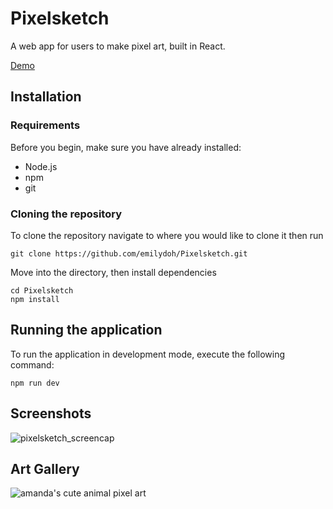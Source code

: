 # Pixelsketch
A web app for users to make pixel art, built in React.

[Demo](https://emilydoh.github.io/Pixelsketch/)

## Installation
### Requirements
Before you begin, make sure you have already installed:
- Node.js
- npm
- git

### Cloning the repository
To clone the repository navigate to where you would like to clone it then run
```
git clone https://github.com/emilydoh/Pixelsketch.git
```

Move into the directory, then install dependencies
```
cd Pixelsketch
npm install
```

## Running the application
To run the application in development mode, execute the following command:
```
npm run dev
```

## Screenshots
![pixelsketch_screencap](https://github.com/emilydoh/Pixelsketch/assets/113153067/d7e56d92-e91a-4024-b0f6-967ac3829d2e)

## Art Gallery
![amanda's cute animal pixel art](https://github.com/emilydoh/Pixelsketch/assets/113153067/17c1974e-bfca-475c-97ec-6f9a1357aa22)

